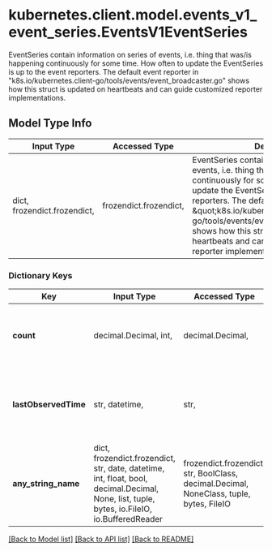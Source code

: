 # kubernetes.client.model.events_v1_event_series.EventsV1EventSeries

EventSeries contain information on series of events, i.e. thing that was/is happening continuously for some time. How often to update the EventSeries is up to the event reporters. The default event reporter in \"k8s.io/kubernetes.client-go/tools/events/event_broadcaster.go\" shows how this struct is updated on heartbeats and can guide customized reporter implementations.

## Model Type Info
Input Type | Accessed Type | Description | Notes
------------ | ------------- | ------------- | -------------
dict, frozendict.frozendict,  | frozendict.frozendict,  | EventSeries contain information on series of events, i.e. thing that was/is happening continuously for some time. How often to update the EventSeries is up to the event reporters. The default event reporter in \&quot;k8s.io/kubernetes.client-go/tools/events/event_broadcaster.go\&quot; shows how this struct is updated on heartbeats and can guide customized reporter implementations. | 

### Dictionary Keys
Key | Input Type | Accessed Type | Description | Notes
------------ | ------------- | ------------- | ------------- | -------------
**count** | decimal.Decimal, int,  | decimal.Decimal,  | count is the number of occurrences in this series up to the last heartbeat time. | value must be a 32 bit integer
**lastObservedTime** | str, datetime,  | str,  | lastObservedTime is the time when last Event from the series was seen before last heartbeat. | value must conform to RFC-3339 date-time
**any_string_name** | dict, frozendict.frozendict, str, date, datetime, int, float, bool, decimal.Decimal, None, list, tuple, bytes, io.FileIO, io.BufferedReader | frozendict.frozendict, str, BoolClass, decimal.Decimal, NoneClass, tuple, bytes, FileIO | any string name can be used but the value must be the correct type | [optional]

[[Back to Model list]](../../README.md#documentation-for-models) [[Back to API list]](../../README.md#documentation-for-api-endpoints) [[Back to README]](../../README.md)

